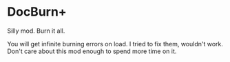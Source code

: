 # DocBurn+
Silly mod. Burn it all.

You will get infinite burning errors on load. I tried to fix them, wouldn't work. Don't care about this mod enough to spend more time on it.
